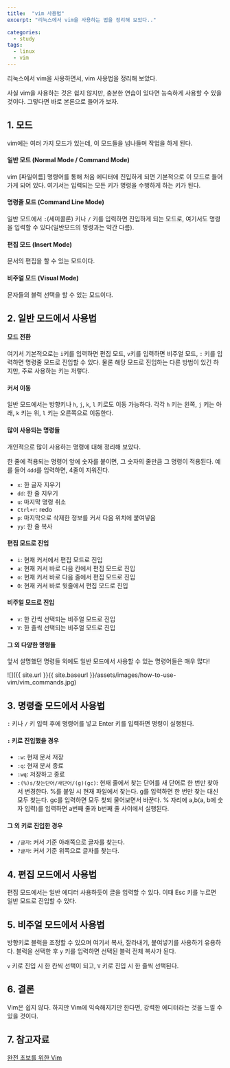 ```yaml
---
title:  "vim 사용법"
excerpt: "리눅스에서 vim을 사용하는 법을 정리해 보았다.."

categories:
  - study
tags:
  - linux
  - vim
---
```


리눅스에서 vim을 사용하면서, vim 사용법을 정리해 보았다.

사실 vim을 사용하는 것은 쉽지 않지만, 충분한 연습이 있다면 능숙하게 사용할 수 있을 것이다. 그렇다면 바로 본론으로 들어가 보자.

## 1. 모드
vim에는 여러 가지 모드가 있는데, 이 모드들을 넘나들며 작업을 하게 된다.

#### 일반 모드 (Normal Mode / Command Mode)
vim [파일이름] 명령어를 통해 처음 에디터에 진입하게 되면 기본적으로 이 모드로 들어가게 되어 있다. 여기서는 입력되는 모든 키가 명령을 수행하게 하는 키가 된다. 

#### 명령줄 모드 (Command Line Mode)
일반 모드에서 `:`(세미콜론) 키나 `/` 키를 입력하면 진입하게 되는 모드로, 여기서도 명령을 입력할 수 있다(일반모드의 명령과는 약간 다름).

#### 편집 모드 (Insert Mode)
문서의 편집을 할 수 있는 모드이다.

#### 비주얼 모드 (Visual Mode)
문자들의 블럭 선택을 할 수 있는 모드이다.


## 2. 일반 모드에서 사용법
#### 모드 전환
여기서 기본적으로는 `i`키를 입력하면 편집 모드, `v`키를 입력하면 비주얼 모드, `:` 키를 입력하면 명령줄 모드로 진입할 수 있다. 물론 해당 모드로 진입하는 다른 방법이 있긴 하지만, 주로 사용하는 키는 저렇다. 

#### 커서 이동
일반 모드에서는 방향키나 `h`, `j`, `k`, `l` 키로도 이동 가능하다. 각각 `h` 키는 왼쪽, `j` 키는 아래, `k` 키는 위, `l` 키는 오른쪽으로 이동한다.

#### 많이 사용되는 명령들
개인적으로 많이 사용하는 명령에 대해 정리해 보았다.

한 줄에 적용되는 명령어 앞에 숫자를 붙이면, 그 숫자의 줄만큼 그 명령이 적용된다. 예를 들어 `4dd`를 입력하면, 4줄이 지워진다.

- `x`: 한 글자 지우기
- `dd`: 한 줄 지우기
- `u`: 마지막 명령 취소
- `Ctrl+r`: redo
- `p`: 마지막으로 삭제한 정보를 커서 다음 위치에 붙여넣음
- `yy`: 한 줄 복사 

#### 편집 모드로 진입
- `i`: 현재 커서에서 편집 모드로 진입
- `a`: 현재 커서 바로 다음 칸에서 편집 모드로 진입
- `o`: 현재 커서 바로 다음 줄에서 편집 모드로 진입
- `O`: 현재 커서 바로 윗줄에서 편집 모드로 진입

#### 비주얼 모드로 진입
- `v`: 한 칸씩 선택되는 비주얼 모드로 진입
- `V`: 한 줄씩 선택되는 비주얼 모드로 진입

#### 그 외 다양한 명령들
앞서 설명했던 명령들 외에도 일반 모드에서 사용할 수 있는 명령어들은 매우 많다!

![]({{ site.url }}{{ site.baseurl }}/assets/images/how-to-use-vim/vim_commands.jpg)

## 3. 명령줄 모드에서 사용법
`:` 키나 `/` 키 입력 후에 명령어를 넣고 Enter 키를 입력하면 명령이 실행된다.

#### `:` 키로 진입했을 경우
- `:w`: 현재 문서 저장
- `:q`: 현재 문서 종료
- `:wq`: 저장하고 종료
- `:(%)s/찾는단어/새단어/(g)(gc)`: 현재 줄에서 찾는 단어를 새 단어로 한 번만 찾아서 변경한다. %를 붙일 시 현재 파일에서 찾는다. g를 입력하면 한 번만 찾는 대신 모두 찾는다. gc를 입력하면 모두 찾되 물어보면서 바꾼다. % 자리에 a,b(a, b에 숫자 입력)를 입력하면 a번째 줄과 b번째 줄 사이에서 실행된다.

#### 그 외 키로 진입한 경우
- `/글자`: 커서 기준 아래쪽으로 글자를 찾는다.
- `?글자`: 커서 기준 위쪽으로 글자를 찾는다.

## 4. 편집 모드에서 사용법
편집 모드에서는 일반 에디터 사용하듯이 글을 입력할 수 있다. 이때 Esc 키를 누르면 일반 모드로 진입할 수 있다.

## 5. 비주얼 모드에서 사용법
방향키로 블럭을 조정할 수 있으며 여기서 복사, 잘라내기, 붙여넣기를 사용하기 유용하다. 블럭을 선택한 후 `y` 키를 입력하면 선택된 블럭 전체 복사가 된다.

`v` 키로 진입 시 한 칸씩 선택이 되고, `V` 키로 진입 시 한 줄씩 선택된다.

## 6. 결론
Vim은 쉽지 않다. 하지만 Vim에 익숙해지기만 한다면, 강력한 에디터라는 것을 느낄 수 있을 것이다. 

## 7. 참고자료
[완전 초보를 위한 Vim](https://nolboo.kim/blog/2016/11/15/vim-for-beginner/)
